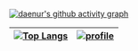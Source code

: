 <!--### Hi there 👋-->

<!--
**riv-gh/riv-gh** is a ✨ _special_ ✨ repository because its `README.md` (this file) appears on your GitHub profile.

Here are some ideas to get you started:

- 🔭 I’m currently working on ...
- 🌱 I’m currently learning ...
- 👯 I’m looking to collaborate on ...
- 🤔 I’m looking for help with ...
- 💬 Ask me about ...
- 📫 How to reach me: ...
- 😄 Pronouns: ...
- ⚡ Fun fact: ...
-->
[![daenur's github activity graph](https://github-readme-activity-graph.cyclic.app/graph?username=riv-gh&theme=github-compact)](#)

| [![Top Langs](https://github-readme-stats.vercel.app/api/top-langs/?username=riv-gh&layout=compact&hide=Pascal)](#) | [![profile](https://komarev.com/ghpvc/?username=riv-gh)](#) |
|---|---|
